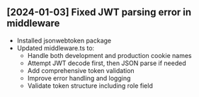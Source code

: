 ## [2024-01-03] Fixed JWT parsing error in middleware

- Installed jsonwebtoken package
- Updated middleware.ts to:
  - Handle both development and production cookie names
  - Attempt JWT decode first, then JSON parse if needed
  - Add comprehensive token validation
  - Improve error handling and logging
  - Validate token structure including role field
